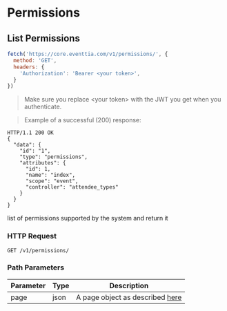 # Permissions

## List Permissions

```javascript
fetch('https://core.eventtia.com/v1/permissions/', {
  method: 'GET',
  headers: {
    'Authorization': 'Bearer <your token>',
  }
})
```
> Make sure you replace &lt;your token&gt; with the JWT you get when you authenticate. 

> Example of a successful (200) response:

```http
HTTP/1.1 200 OK
{
  "data": {
    "id": "1",
    "type": "permissions",
    "attributes": {
      "id": 1,
      "name": "index",
      "scope": "event",
      "controller": "attendee_types"
    }
  }
}
```
list of permissions supported by the system and return it

### HTTP Request

`GET /v1/permissions/`

### Path Parameters


Parameter |  Type   | Description
--------- | ------- | -----------
page | json | A page object as described <a href="#pagination">here</a>
